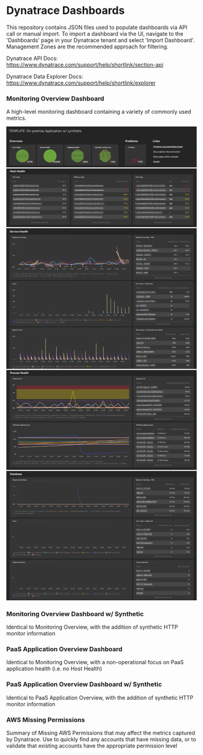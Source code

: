 # Dynatrace Dashboards

This repository contains JSON files used to populate dashboards via API call or manual import. To import a dashboard via the UI, navigate to the 'Dashboards' page in your Dynatrace tenant and select 'Import Dashboard'. Management Zones are the recommended approach for filtering. 

Dynatrace API Docs: https://www.dynatrace.com/support/help/shortlink/section-api

Dynatrace Data Explorer Docs: https://www.dynatrace.com/support/help/shortlink/explorer


### Monitoring Overview Dashboard

A high-level monitoring dashboard containing a variety of commonly used metrics.

![Overview](https://raw.githubusercontent.com/NathanBullinger/Dynatrace-Dashboards/master/Dashboard%20Images/Header.png)
![Host Health](https://raw.githubusercontent.com/NathanBullinger/Dynatrace-Dashboards/master/Dashboard%20Images/Host%20Health.png)
![Service Health](https://raw.githubusercontent.com/NathanBullinger/Dynatrace-Dashboards/master/Dashboard%20Images/Service%20Health.png)
![Process Health](https://raw.githubusercontent.com/NathanBullinger/Dynatrace-Dashboards/master/Dashboard%20Images/Process%20Health.png)
![Database Health](https://raw.githubusercontent.com/NathanBullinger/Dynatrace-Dashboards/master/Dashboard%20Images/Database%20Health.png)


### Monitoring Overview Dashboard w/ Synthetic

Identical to Monitoring Overview, with the addition of synthetic HTTP monitor information


### PaaS Application Overview Dashboard

Identical to Monitoring Overview, with a non-operational focus on PaaS application health (i.e. no Host Health)


### PaaS Application Overview Dashboard w/ Synthetic

Identical to PaaS Application Overview, with the addition of synthetic HTTP monitor information

### AWS Missing Permissions

Summary of Missing AWS Permissions that may affect the metrics captured by Dynatrace. Use to quickly find any accounts that have missing data, or to validate that existing accounts have the appropriate permission level


